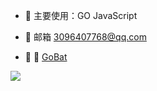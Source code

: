 
* 🧶 主要使用：GO JavaScript 


* 🚀  邮箱 3096407768@qq.com


* 🍭 🥛 [GoBat](https://github.com/Xiaoxusheng/Go-Bat)








<img src="https://github-readme-stats.vercel.app/api?username=Xiaoxusheng&theme=blue-green">
